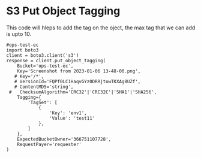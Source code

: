 # S3 Put Object Tagging

This  code will hleps to add the tag on the oject, the max tag that we can add is upto 10.

```
#ops-test-ec
import boto3
client = boto3.client('s3')
response = client.put_object_tagging(
    Bucket='ops-test-ec',
    Key='Screenshot from 2023-01-06 13-48-00.png',
   # Key='/*',
   # VersionId='FQPf0LC1HaqvGYz0DRRjtowTKXAg8UZf',
   # ContentMD5='string',
 #   ChecksumAlgorithm='CRC32'|'CRC32C'|'SHA1'|'SHA256',
    Tagging={
        'TagSet': [
            {
                'Key': 'env1',
                'Value': 'test11'
            },
        ]
    },
    ExpectedBucketOwner='366751107728',
    RequestPayer='requester'
)


```

